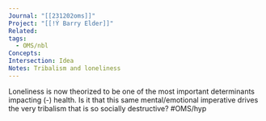 ```yaml
---
Journal: "[[231202oms]]"
Project: "[[!Ý Barry Elder]]"
Related: 
tags:
  - OMS/nbl
Concepts: 
Intersection: Idea
Notes: Tribalism and loneliness
---
```

Loneliness is now theorized to be one of the most important determinants impacting (-) health. Is it that this same mental/emotional imperative drives the very tribalism that is so socially destructive? #OMS/hyp  




